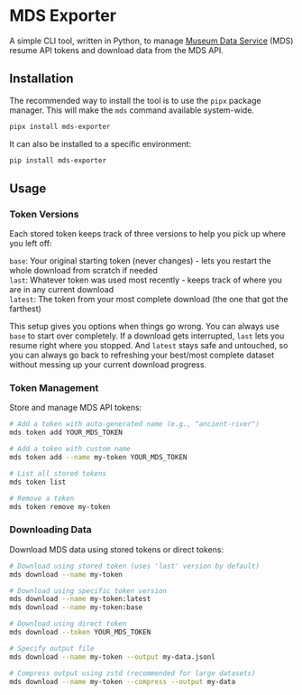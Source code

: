 # MDS Exporter

A simple CLI tool, written in Python, to manage [Museum Data Service](https://museumdata.uk/) (MDS) resume API tokens and download data from the MDS API.

## Installation

The recommended way to install the tool is to use the `pipx` package manager. This will make the `mds` command available system-wide.

```bash
pipx install mds-exporter
```

It can also be installed to a specific environment:

```bash
pip install mds-exporter
```

## Usage

### Token Versions

Each stored token keeps track of three versions to help you pick up where you left off:

`base`: Your original starting token (never changes) - lets you restart the whole download from scratch if needed <br/>
`last`: Whatever token was used most recently - keeps track of where you are in any current download <br/>
`latest`: The token from your most complete download (the one that got the farthest) <br/>

This setup gives you options when things go wrong. You can always use `base` to start over completely. If a download gets interrupted, `last` lets you resume right where you stopped. And `latest` stays safe and untouched, so you can always go back to refreshing your best/most complete dataset without messing up your current download progress.


### Token Management

Store and manage MDS API tokens:

```bash
# Add a token with auto-generated name (e.g., "ancient-river")
mds token add YOUR_MDS_TOKEN

# Add a token with custom name
mds token add --name my-token YOUR_MDS_TOKEN

# List all stored tokens
mds token list

# Remove a token
mds token remove my-token
```

### Downloading Data

Download MDS data using stored tokens or direct tokens:

```bash
# Download using stored token (uses 'last' version by default)
mds download --name my-token

# Download using specific token version
mds download --name my-token:latest
mds download --name my-token:base

# Download using direct token
mds download --token YOUR_MDS_TOKEN

# Specify output file
mds download --name my-token --output my-data.jsonl

# Compress output using zstd (recommended for large datasets)
mds download --name my-token --compress --output my-data
```
